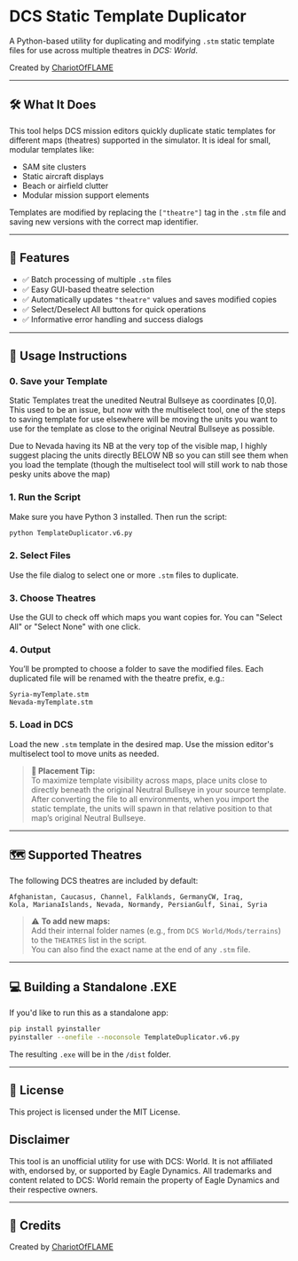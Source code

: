 # DCS Static Template Duplicator

A Python-based utility for duplicating and modifying `.stm` static template files for use across multiple theatres in *DCS: World*.

Created by [ChariotOfFLAME](https://github.com/ChariotOfFLAME)

---

## 🛠️ What It Does

This tool helps DCS mission editors quickly duplicate static templates for different maps (theatres) supported in the simulator. It is ideal for small, modular templates like:

- SAM site clusters  
- Static aircraft displays  
- Beach or airfield clutter  
- Modular mission support elements  

Templates are modified by replacing the `["theatre"]` tag in the `.stm` file and saving new versions with the correct map identifier.

---

## 🚀 Features

- ✅ Batch processing of multiple `.stm` files  
- ✅ Easy GUI-based theatre selection  
- ✅ Automatically updates `"theatre"` values and saves modified copies  
- ✅ Select/Deselect All buttons for quick operations  
- ✅ Informative error handling and success dialogs  

---

## 📂 Usage Instructions

### 0. Save your Template

Static Templates treat the unedited Neutral Bullseye as coordinates [0,0]. This used to be an issue, but now with the multiselect tool, one of the steps to saving template for use elsewhere will be moving the units you want to use for the template as close to the original Neutral Bullseye as possible. 

Due to Nevada having its NB at the very top of the visible map, I highly suggest placing the units directly BELOW NB so you can still see them when you load the template (though the multiselect tool will still work to nab those pesky units above the map)

### 1. Run the Script

Make sure you have Python 3 installed. Then run the script:

```bash
python TemplateDuplicator.v6.py
```

### 2. Select Files

Use the file dialog to select one or more `.stm` files to duplicate.

### 3. Choose Theatres

Use the GUI to check off which maps you want copies for. You can "Select All" or "Select None" with one click.

### 4. Output

You’ll be prompted to choose a folder to save the modified files. Each duplicated file will be renamed with the theatre prefix, e.g.:

```
Syria-myTemplate.stm
Nevada-myTemplate.stm
```

### 5. Load in DCS

Load the new `.stm` template in the desired map. Use the mission editor's multiselect tool to move units as needed.

> **📝 Placement Tip:**  
> To maximize template visibility across maps, place units close to directly beneath the original Neutral Bullseye in your source template. After converting the file to all environments, when you import the static template, the units will spawn in that relative position to that map’s original Neutral Bullseye.

---

## 🗺 Supported Theatres

The following DCS theatres are included by default:

```
Afghanistan, Caucasus, Channel, Falklands, GermanyCW, Iraq,
Kola, MarianaIslands, Nevada, Normandy, PersianGulf, Sinai, Syria
```

> ⚠️ **To add new maps:**  
> Add their internal folder names (e.g., from `DCS World/Mods/terrains`) to the `THEATRES` list in the script.  
> You can also find the exact name at the end of any `.stm` file.

---

## 💻 Building a Standalone .EXE

If you'd like to run this as a standalone app:

```bash
pip install pyinstaller
pyinstaller --onefile --noconsole TemplateDuplicator.v6.py
```

The resulting `.exe` will be in the `/dist` folder.

---

## 🪪 License
This project is licensed under the MIT License.

## Disclaimer
This tool is an unofficial utility for use with DCS: World. It is not affiliated with, endorsed by, or supported by Eagle Dynamics.
All trademarks and content related to DCS: World remain the property of Eagle Dynamics and their respective owners.

---

## 🙏 Credits

Created by [ChariotOfFLAME](https://github.com/ChariotOfFLAME)
